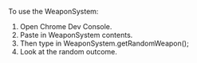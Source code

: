 To use the WeaponSystem:
1. Open Chrome Dev Console.
2. Paste in WeaponSystem contents.
3. Then type in WeaponSystem.getRandomWeapon();
4. Look at the random outcome.
